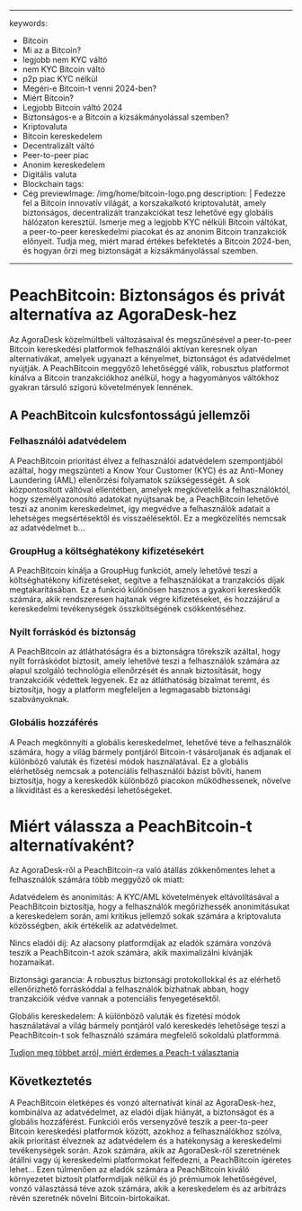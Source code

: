 
---
keywords:
  - Bitcoin
  - Mi az a Bitcoin?
  - legjobb nem KYC váltó
  - nem KYC Bitcoin váltó
  - p2p piac KYC nélkül
  - Megéri-e Bitcoin-t venni 2024-ben?
  - Miért Bitcoin?
  - Legjobb Bitcoin váltó 2024
  - Biztonságos-e a Bitcoin a kizsákmányolással szemben?
  - Kriptovaluta
  - Bitcoin kereskedelem
  - Decentralizált váltó
  - Peer-to-peer piac
  - Anonim kereskedelem
  - Digitális valuta
  - Blockchain
tags:
  - Cég
previewImage: /img/home/bitcoin-logo.png
description: |
  Fedezze fel a Bitcoin innovatív világát, a korszakalkotó kriptovalutát, amely biztonságos, decentralizált tranzakciókat tesz lehetővé egy globális hálózaton keresztül. Ismerje meg a legjobb KYC nélküli Bitcoin váltókat, a peer-to-peer kereskedelmi piacokat és az anonim Bitcoin tranzakciók előnyeit. Tudja meg, miért marad értékes befektetés a Bitcoin 2024-ben, és hogyan őrzi meg biztonságát a kizsákmányolással szemben.
---

# PeachBitcoin: Biztonságos és privát alternatíva az AgoraDesk-hez

Az AgoraDesk közelmúltbeli változásaival és megszűnésével a peer-to-peer Bitcoin kereskedési platformok felhasználói aktívan keresnek olyan alternatívákat, amelyek ugyanazt a kényelmet, biztonságot és adatvédelmet nyújtják. A PeachBitcoin meggyőző lehetőséggé válik, robusztus platformot kínálva a Bitcoin tranzakciókhoz anélkül, hogy a hagyományos váltókhoz gyakran társuló szigorú követelmények lennének.

## A PeachBitcoin kulcsfontosságú jellemzői

### Felhasználói adatvédelem 

A PeachBitcoin prioritást élvez a felhasználói adatvédelem szempontjából azáltal, hogy megszünteti a Know Your Customer (KYC) és az Anti-Money Laundering (AML) ellenőrzési folyamatok szükségességét. A sok központosított váltóval ellentétben, amelyek megkövetelik a felhasználóktól, hogy személyazonosító adatokat nyújtsanak be, a PeachBitcoin lehetővé teszi az anonim kereskedelmet, így megvédve a felhasználók adatait a lehetséges megsértésektől és visszaélésektől. Ez a megközelítés nemcsak az adatvédelmet b...

### GroupHug a költséghatékony kifizetésekért

A PeachBitcoin kínálja a GroupHug funkciót, amely lehetővé teszi a költséghatékony kifizetéseket, segítve a felhasználókat a tranzakciós díjak megtakarításában. Ez a funkció különösen hasznos a gyakori kereskedők számára, akik rendszeresen hajtanak végre kifizetéseket, és hozzájárul a kereskedelmi tevékenységek összköltségének csökkentéséhez.

### Nyílt forráskód és biztonság

A PeachBitcoin az átláthatóságra és a biztonságra törekszik azáltal, hogy nyílt forráskódot biztosít, amely lehetővé teszi a felhasználók számára az alapul szolgáló technológia ellenőrzését és annak biztosítását, hogy tranzakcióik védettek legyenek. Ez az átláthatóság bizalmat teremt, és biztosítja, hogy a platform megfeleljen a legmagasabb biztonsági szabványoknak.

### Globális hozzáférés

A Peach megkönnyíti a globális kereskedelmet, lehetővé téve a felhasználók számára, hogy a világ bármely pontjáról Bitcoin-t vásároljanak és adjanak el különböző valuták és fizetési módok használatával. Ez a globális elérhetőség nemcsak a potenciális felhasználói bázist bővíti, hanem biztosítja, hogy a kereskedők különböző piacokon működhessenek, növelve a likviditást és a kereskedési lehetőségeket.

# Miért válassza a PeachBitcoin-t alternatívaként?

Az AgoraDesk-ről a PeachBitcoin-ra való átállás zökkenőmentes lehet a felhasználók számára több meggyőző ok miatt:

Adatvédelem és anonimitás: A KYC/AML követelmények eltávolításával a PeachBitcoin biztosítja, hogy a felhasználók megőrizhessék anonimitásukat a kereskedelem során, ami kritikus jellemző sokak számára a kriptovaluta közösségben, akik értékelik az adatvédelmet.

Nincs eladói díj: Az alacsony platformdíjak az eladók számára vonzóvá teszik a PeachBitcoin-t azok számára, akik maximalizálni kívánják hozamaikat.

Biztonsági garancia: A robusztus biztonsági protokollokkal és az elérhető ellenőrizhető forráskóddal a felhasználók bízhatnak abban, hogy tranzakcióik védve vannak a potenciális fenyegetésektől.

Globális kereskedelem: A különböző valuták és fizetési módok használatával a világ bármely pontjáról való kereskedés lehetősége teszi a PeachBitcoin-t sok felhasználó számára megfelelő sokoldalú platformmá.

[Tudjon meg többet arról, miért érdemes a Peach-t választania](https://peachbitcoin.com/blog/Why-Choose-Peach/)

## Következtetés

A PeachBitcoin életképes és vonzó alternatívát kínál az AgoraDesk-hez, kombinálva az adatvédelmet, az eladói díjak hiányát, a biztonságot és a globális hozzáférést. Funkciói erős versenyzővé teszik a peer-to-peer Bitcoin kereskedési platformok között, azokhoz a felhasználókhoz szólva, akik prioritást élveznek az adatvédelem és a hatékonyság a kereskedelmi tevékenységek során. Azok számára, akik az AgoraDesk-ről szeretnének átállni vagy új kereskedelmi platformokat felfedezni, a PeachBitcoin ígéretes lehet...
Ezen túlmenően az eladók számára a PeachBitcoin kiváló környezetet biztosít platformdíjak nélkül és jó prémiumok lehetőségével, vonzó választássá téve azok számára, akik a kereskedelem és az arbitrázs révén szeretnék növelni Bitcoin-birtokaikat.
